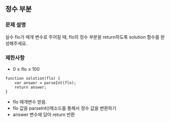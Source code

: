 ## 정수 부분

### 문제 설명
실수 flo가 매개 변수로 주어질 때, flo의 정수 부분을 return하도록 solution 함수를 완성해주세요.

### 제한사항
+ 0 ≤ flo ≤ 100

```
function solution(flo) {
    var answer = parseInt(flo);
    return answer;
}
```
+ flo 매개변수 받음.
+ flo 값을 parseInt()메소드를 통해서 정수 값을 변환하기
+ answer 변수에 담아 return 반환 
